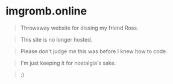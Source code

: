 # imgromb.online

>Throwaway website for dissing my friend Ross.

>This site is no longer hosted.

>Please don't judge me this was before I knew how to code.

>I'm just keeping it for nostalgia's sake.

>:)
